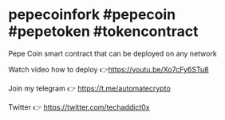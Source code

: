 # pepecoinfork #pepecoin #pepetoken #tokencontract
Pepe Coin smart contract that can be deployed on any network

Watch video how to deploy 👉https://youtu.be/Xo7cFy6STu8

Join my telegram 👉 https://t.me/automatecrypto

Twitter 👉 https://twitter.com/techaddict0x
